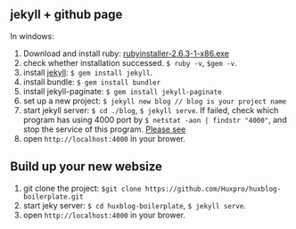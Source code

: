 ## jekyll + github page
In windows:
1. Download and install ruby: [rubyinstaller-2.6.3-1-x86.exe](https://github.com/oneclick/rubyinstaller2/releases)
2. check whether installation successed. `$ ruby -v`, `$gem -v`.
3. install [jekyll](http://jekyllcn.com/): `$ gem install jekyll`.
4. install bundle: `$ gem install bundler`
5. install jekyll-paginate: `$ gem install jekyll-paginate`
6. set up a new project: `$ jekyll new blog // blog is your project name`
7. start jekyll server: `$ cd ./blog`, `$ jekyll serve`. If failed, check which program has using 4000 port by `$ netstat -aon | findstr "4000"`, and stop the service of this program. [Please see](https://segmentfault.com/q/1010000010483290/a-1020000010487387)
8. open `http://localhost:4000` in your brower.

## Build up your new websize
1. git clone the project: `$git clone https://github.com/Huxpro/huxblog-boilerplate.git`
2. start jeky server: `$ cd huxblog-boilerplate`, `$ jekyll serve`.
8. open `http://localhost:4000` in your brower.

